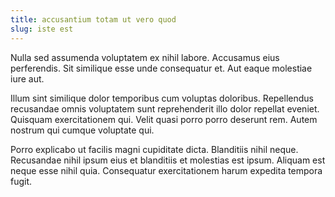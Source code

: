 ```yaml
---
title: accusantium totam ut vero quod
slug: iste est
---
```


Nulla sed assumenda voluptatem ex nihil labore. Accusamus eius perferendis. Sit similique esse unde consequatur et. Aut eaque molestiae iure aut.

Illum sint similique dolor temporibus cum voluptas doloribus. Repellendus recusandae omnis voluptatem sunt reprehenderit illo dolor repellat eveniet. Quisquam exercitationem qui. Velit quasi porro porro deserunt rem. Autem nostrum qui cumque voluptate qui.

Porro explicabo ut facilis magni cupiditate dicta. Blanditiis nihil neque. Recusandae nihil ipsum eius et blanditiis et molestias est ipsum. Aliquam est neque esse nihil quia. Consequatur exercitationem harum expedita tempora fugit.

